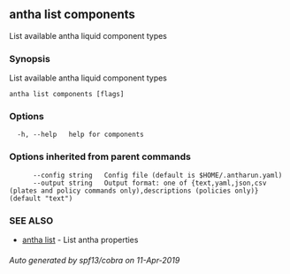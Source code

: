 ## antha list components

List available antha liquid component types

### Synopsis

List available antha liquid component types

```
antha list components [flags]
```

### Options

```
  -h, --help   help for components
```

### Options inherited from parent commands

```
      --config string   Config file (default is $HOME/.antharun.yaml)
      --output string   Output format: one of {text,yaml,json,csv (plates and policy commands only),descriptions (policies only)} (default "text")
```

### SEE ALSO

* [antha list](antha_list.md)	 - List antha properties

###### Auto generated by spf13/cobra on 11-Apr-2019
